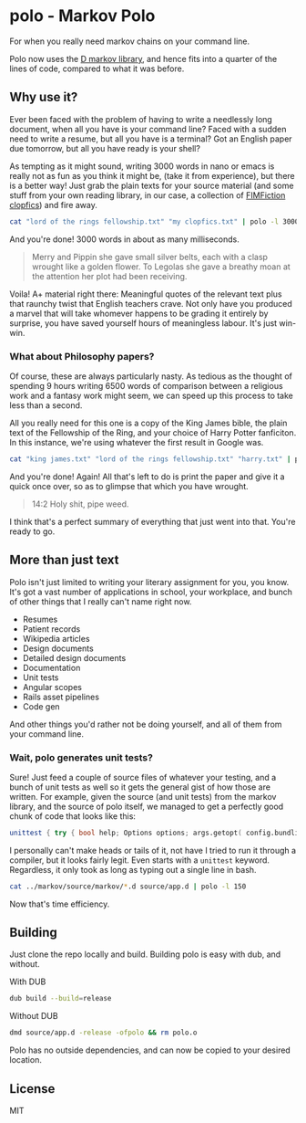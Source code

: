 # polo - Markov Polo
For when you really need markov chains on your command line.

Polo now uses the [D markov library](https://www.github.com/Mihail-K/markov), and hence fits into a quarter of the lines of code, compared to what it was before.

## Why use it?
Ever been faced with the problem of having to write a needlessly long document, when all you have is your command line? 
Faced with a sudden need to write a resume, but all you have is a terminal? Got an English paper due tomorrow, but all you have ready is your shell?

As tempting as it might sound, writing 3000 words in nano or emacs is really not as fun as you think it might be, (take it from experience), but there is a better way! Just grab the plain texts for your source material (and some stuff from your own reading library, in our case, a collection of [FIMFiction clopfics](https://www.fimfiction.net/group/12/clopfics)) and fire away.

```bash
cat "lord of the rings fellowship.txt" "my clopfics.txt" | polo -l 3000 > assignment1.txt
```

And you're done! 3000 words in about as many milliseconds.

> Merry and Pippin she gave small silver belts, each with a clasp wrought like a golden flower.
> To Legolas she gave a breathy moan at the attention her plot had been receiving.

Voila! A+ material right there: Meaningful quotes of the relevant text plus that raunchy twist that English teachers crave. Not only have you produced a marvel that will take whomever happens to be grading it entirely by surprise, you have saved yourself hours of meaningless labour. It's just win-win.

### What about Philosophy papers?

Of course, these are always particularly nasty. As tedious as the thought of spending 9 hours writing 6500 words of comparison between a religious work and a fantasy work might seem, we can speed up this process to take less than a second.

All you really need for this one is a copy of the King James bible, the plain text of the Fellowship of the Ring, and your choice of Harry Potter fanficiton. In this instance, we're using whatever the first result in Google was.

```bash
cat "king james.txt" "lord of the rings fellowship.txt" "harry.txt" | polo -l 6500 > philo1.txt
```

And you're done! Again! All that's left to do is print the paper and give it a quick once over, so as to glimpse that which you have wrought.

> 14:2 Holy shit, pipe weed.

I think that's a perfect summary of everything that just went into that. You're ready to go.

## More than just text

Polo isn't just limited to writing your literary assignment for you, you know. It's got a vast number of applications in school, your workplace, and bunch of other things that I really can't name right now.

 - Resumes
 - Patient records
 - Wikipedia articles
 - Design documents
 - Detailed design documents
 - Documentation
 - Unit tests
 - Angular scopes
 - Rails asset pipelines
 - Code gen

And other things you'd rather not be doing yourself, and all of them from your command line.

### Wait, polo generates unit tests?

Sure! Just feed a couple of source files of whatever your testing, and a bunch of unit tests as well so it gets the general gist of how those are written. For example, given the source (and unit tests) from the markov library, and the source of polo itself, we managed to get a perfectly good chunk of code that looks like this:

```d
unittest { try { bool help; Options options; args.getopt( config.bundling, "help|h", &help, "filter|f", &options._filter, "input|i", &options._inputs, "length|l", &options._length, "output|o", &options._output, "seeds|s", &options._seeds, "tuple|t", &options._tuples ); if(help) { showHelp; } else { return [ stdin ]; } } @property Nullable!(Unqual!T) random()() if(!isAssignable!(T, typeof(null))) { Nullable!(Unqual!T) result; if(!empty) { foreach(ref state; _states) { if(size <= index) { T[] first = input[index - size .. index]; state.poke(first, follow); } } T generate()() if(isAssignable!(T, typeof(null))) { foreach(ref state; _states) { T current = state.select(_history[$ - state.size .. $]); if(current) return push(current), current; } return null; } } @property T value() { return _key[0]; } bool opEquals(ref const Key other) const { return _key == other._key; } } public: this(size_t size) { _size = enforce(size, "State size cannot be 0."); } bool contains(T[] first) { if(first.length == size) { auto ptr = Key(first) in _counters; return ptr ? ptr.contains(follow) : false; }
```

I personally can't make heads or tails of it, not have I tried to run it through a compiler, but it looks fairly legit. Even starts with a `unittest` keyword. Regardless, it only took as long as typing out a single line in bash.

```bash
cat ../markov/source/markov/*.d source/app.d | polo -l 150
```

Now that's time efficiency.

## Building

Just clone the repo locally and build. Building polo is easy with dub, and without.

With DUB
```bash
dub build --build=release
```

Without DUB
```bash
dmd source/app.d -release -ofpolo && rm polo.o
```

Polo has no outside dependencies, and can now be copied to your desired location.

## License 

MIT
